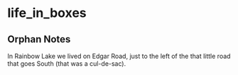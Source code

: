 # life_in_boxes

## Orphan Notes
In Rainbow Lake we lived on Edgar Road, just to the left of the that little road that goes South 
(that was a cul-de-sac).

